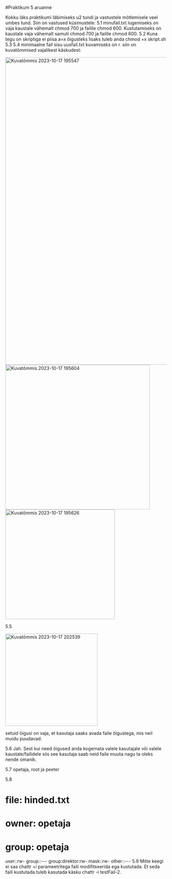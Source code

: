 #Praktikum 5 aruanne

Kokku läks praktikumi läbimiseks u2 tundi ja vastustele mõtlemisele veel umbes tund. Siin on vastused küsimustele:
5.1 minufail.txt lugemiseks on vaja kaustale vähemalt chmod 700 ja failile chmod 600. Kustutamiseks on kaustale vaja vähemalt samuti chmod 700 ja failile chmod 600.
5.2 Kuna tegu on skriptiga ei piisa a=x õigusteks lisaks tuleb anda chmod +x skript.sh
5.3
5.4 minimaalne fail sisu uusfail.txt kuvamiseks on r. siin on kuvatõmmised vajalikest käskudest:

<img width="959" alt="Kuvatõmmis 2023-10-17 195547" src="https://github.com/Jerich20/opsys2023/assets/144961112/d368327e-6d4a-4c27-9347-fbbfedb9ff9e">
<img width="451" alt="Kuvatõmmis 2023-10-17 195604" src="https://github.com/Jerich20/opsys2023/assets/144961112/781ad944-507d-4ae4-80af-649874cc7f27">
<img width="342" alt="Kuvatõmmis 2023-10-17 195626" src="https://github.com/Jerich20/opsys2023/assets/144961112/628bf16b-ae15-4974-ba43-a00e3da362fc">





5.5 


<img width="288" alt="Kuvatõmmis 2023-10-17 202539" src="https://github.com/Jerich20/opsys2023/assets/144961112/10b49f58-6c78-4c1e-bb9c-0d72b9213ccd">

setuid õigusi on vaja, et kasutaja saaks avada faile õigustega, mis neil muidu puudavad.

5.6 Jah. Sest kui need õigused anda kogemata valele kasutajale või valele kaustale/failidele siis see kasutaja saab neid faile muuta nagu ta oleks nende omanik.

5.7 opetaja, root ja peeter

5.8 
# file: hinded.txt
# owner: opetaja
# group: opetaja
user::rw-
group::---
group:direktor:rw-
mask::rw-
other::---
5.9 Mitte keegi ei saa chattr +i parameetritega faili modifitseerida ega kustutada. Et seda faili kustutada tuleb kasutada käsku chattr -i testFail-2.
